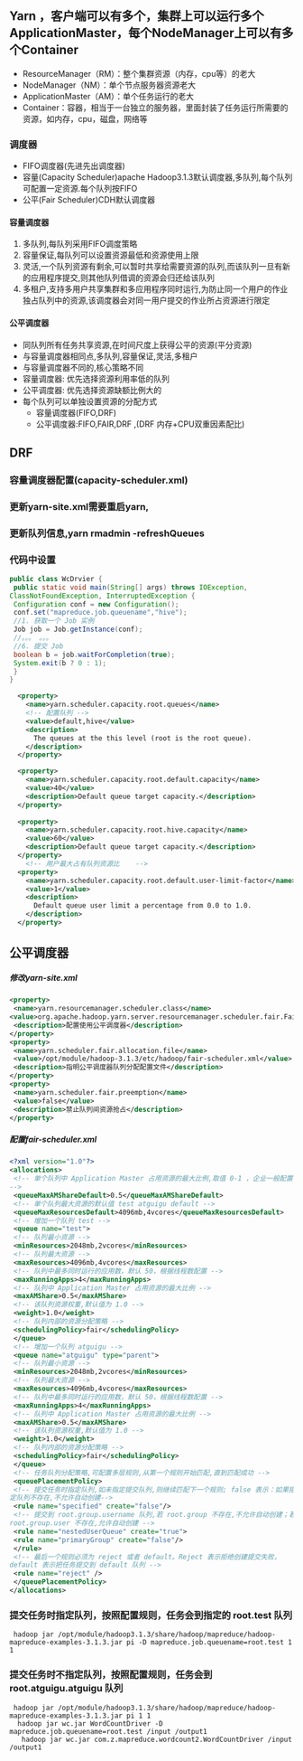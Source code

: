 ## Yarn ，客户端可以有多个，集群上可以运行多个ApplicationMaster，每个NodeManager上可以有多个Container
- ResourceManager（RM）：整个集群资源（内存，cpu等）的老大
- NodeManager（NM）：单个节点服务器资源老大
- ApplicationMaster（AM）：单个任务运行的老大
- Container：容器，相当于一台独立的服务器，里面封装了任务运行所需要的资源，如内存，cpu，磁盘，网络等

### 调度器
- FIFO调度器(先进先出调度器)
- 容量(Capacity Scheduler)apache Hadoop3.1.3默认调度器,多队列,每个队列可配置一定资源.每个队列按FIFO
- 公平(Fair Scheduler)CDH默认调度器 

#### 容量调度器
1. 多队列,每队列采用FIFO调度策略
2. 容量保证,每队列可以设置资源最低和资源使用上限
3. 灵活,一个队列资源有剩余,可以暂时共享给需要资源的队列,而该队列一旦有新的应用程序提交,则其他队列借调的资源会归还给该队列
4. 多租户,支持多用户共享集群和多应用程序同时运行,为防止同一个用户的作业独占队列中的资源,该调度器会对同一用户提交的作业所占资源进行限定

#### 公平调度器
- 同队列所有任务共享资源,在时间尺度上获得公平的资源(平分资源)
- 与容量调度器相同点,多队列,容量保证,灵活,多租户
- 与容量调度器不同的,核心策略不同
- 容量调度器: 优先选择资源利用率低的队列
- 公平调度器: 优先选择资源缺额比例大的
- 每个队列可以单独设置资源的分配方式
    - 容量调度器(FIFO,DRF)
    - 公平调度器:FIFO,FAIR,DRF ,(DRF 内存+CPU双重因素配比)

## DRF

### 容量调度器配置(capacity-scheduler.xml)
### 更新yarn-site.xml需要重启yarn,
### 更新队列信息,yarn rmadmin -refreshQueues
### 代码中设置
```java
public class WcDrvier {
 public static void main(String[] args) throws IOException,
ClassNotFoundException, InterruptedException {
 Configuration conf = new Configuration();
 conf.set("mapreduce.job.queuename","hive");
 //1. 获取一个 Job 实例
 Job job = Job.getInstance(conf);
 //。。。 。。。
 //6. 提交 Job
 boolean b = job.waitForCompletion(true);
 System.exit(b ? 0 : 1);
 }
}
```
```xml
  <property>
    <name>yarn.scheduler.capacity.root.queues</name>
    <!-- 配置队列 -->
    <value>default,hive</value>
    <description>
      The queues at the this level (root is the root queue).
    </description>
  </property>

  <property>
    <name>yarn.scheduler.capacity.root.default.capacity</name>
    <value>40</value>
    <description>Default queue target capacity.</description>
  </property>
  
  <property>
    <name>yarn.scheduler.capacity.root.hive.capacity</name>
    <value>60</value>
    <description>Default queue target capacity.</description>
  </property>
	<!-- 用户最大占有队列资源比	-->
  <property>
    <name>yarn.scheduler.capacity.root.default.user-limit-factor</name>
    <value>1</value>
    <description>
      Default queue user limit a percentage from 0.0 to 1.0.
    </description>
  </property>
```

## 公平调度器
##### 修改yarn-site.xml
```xml
<property>
 <name>yarn.resourcemanager.scheduler.class</name>
<value>org.apache.hadoop.yarn.server.resourcemanager.scheduler.fair.FairScheduler</value>
 <description>配置使用公平调度器</description>
</property>
<property>
 <name>yarn.scheduler.fair.allocation.file</name>
 <value>/opt/module/hadoop-3.1.3/etc/hadoop/fair-scheduler.xml</value>
 <description>指明公平调度器队列分配配置文件</description>
</property>
<property>
 <name>yarn.scheduler.fair.preemption</name>
 <value>false</value>
 <description>禁止队列间资源抢占</description>
</property>
```
##### 配置fair-scheduler.xml
```xml
<?xml version="1.0"?>
<allocations>
 <!-- 单个队列中 Application Master 占用资源的最大比例,取值 0-1 ，企业一般配置 0.1
-->
 <queueMaxAMShareDefault>0.5</queueMaxAMShareDefault>
 <!-- 单个队列最大资源的默认值 test atguigu default -->
 <queueMaxResourcesDefault>4096mb,4vcores</queueMaxResourcesDefault>
 <!-- 增加一个队列 test -->
 <queue name="test">
 <!-- 队列最小资源 -->
 <minResources>2048mb,2vcores</minResources>
 <!-- 队列最大资源 -->
 <maxResources>4096mb,4vcores</maxResources>
 <!-- 队列中最多同时运行的应用数，默认 50，根据线程数配置 -->
 <maxRunningApps>4</maxRunningApps>
 <!-- 队列中 Application Master 占用资源的最大比例 -->
 <maxAMShare>0.5</maxAMShare>
 <!-- 该队列资源权重,默认值为 1.0 -->
 <weight>1.0</weight>
 <!-- 队列内部的资源分配策略 -->
 <schedulingPolicy>fair</schedulingPolicy>
 </queue>
 <!-- 增加一个队列 atguigu -->
 <queue name="atguigu" type="parent">
 <!-- 队列最小资源 -->
 <minResources>2048mb,2vcores</minResources>
 <!-- 队列最大资源 -->
 <maxResources>4096mb,4vcores</maxResources>
 <!-- 队列中最多同时运行的应用数，默认 50，根据线程数配置 -->
 <maxRunningApps>4</maxRunningApps>
 <!-- 队列中 Application Master 占用资源的最大比例 -->
 <maxAMShare>0.5</maxAMShare>
 <!-- 该队列资源权重,默认值为 1.0 -->
 <weight>1.0</weight>
 <!-- 队列内部的资源分配策略 -->
 <schedulingPolicy>fair</schedulingPolicy>
 </queue>
 <!-- 任务队列分配策略,可配置多层规则,从第一个规则开始匹配,直到匹配成功 -->
 <queuePlacementPolicy>
 <!-- 提交任务时指定队列,如未指定提交队列,则继续匹配下一个规则; false 表示：如果指
定队列不存在,不允许自动创建-->
 <rule name="specified" create="false"/>
 <!-- 提交到 root.group.username 队列,若 root.group 不存在,不允许自动创建；若
root.group.user 不存在,允许自动创建 -->
 <rule name="nestedUserQueue" create="true">
 <rule name="primaryGroup" create="false"/>
 </rule>
 <!-- 最后一个规则必须为 reject 或者 default。Reject 表示拒绝创建提交失败，
default 表示把任务提交到 default 队列 -->
 <rule name="reject" />
 </queuePlacementPolicy>
</allocations>
```
### 提交任务时指定队列，按照配置规则，任务会到指定的 root.test 队列 
```shell
 hadoop jar /opt/module/hadoop3.1.3/share/hadoop/mapreduce/hadoop-mapreduce-examples-3.1.3.jar pi -D mapreduce.job.queuename=root.test 1 1
```
### 提交任务时不指定队列，按照配置规则，任务会到 root.atguigu.atguigu 队列
```shell
 hadoop jar /opt/module/hadoop3.1.3/share/hadoop/mapreduce/hadoop-mapreduce-examples-3.1.3.jar pi 1 1
  hadoop jar wc.jar WordCountDriver -D mapreduce.job.queuename=root.test /input /output1
   hadoop jar wc.jar com.z.mapreduce.wordcount2.WordCountDriver /input /output1

```
